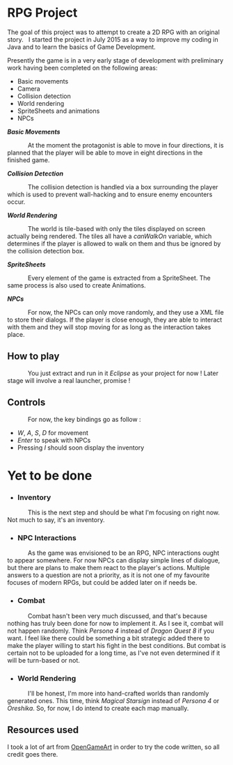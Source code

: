# RPG Project

The goal of this project was to attempt to create a 2D RPG with an original story. 
&nbsp; I started the project in July 2015 as a way to improve my coding in Java and to learn the basics of Game Development.

Presently the game is in a very early stage of development with preliminary work having been completed on the following areas: 

- Basic movements
- Camera
- Collision detection 
- World rendering 
- SpriteSheets and animations
- NPCs

***Basic Movements***

&nbsp; &nbsp; &nbsp; &nbsp; &nbsp; &nbsp; At the moment the protagonist is able to move in four directions, it is planned that the player will be able to move in eight directions in the finished game.  


***Collision Detection***


&nbsp; &nbsp; &nbsp; &nbsp; &nbsp; &nbsp; The collision detection is handled via a box surrounding the player which is used to prevent wall-hacking and to ensure enemy encounters occur.

***World Rendering***


&nbsp; &nbsp; &nbsp; &nbsp; &nbsp; &nbsp; The world is tile-based with only the tiles displayed on screen actually being rendered. The tiles all have a *canWalkOn* variable, which determines if the player is allowed to walk on them and thus be ignored by the collision detection box.

***SpriteSheets***

&nbsp; &nbsp; &nbsp; &nbsp; &nbsp; &nbsp; Every element of the game is extracted from a SpriteSheet. The same process is also used to create Animations.

***NPCs***

&nbsp; &nbsp; &nbsp; &nbsp; &nbsp; &nbsp; For now, the NPCs can only move randomly, and they use a XML file to store their dialogs. If the player is close enough, they are able to interact with them and they will stop moving for as long as the interaction takes place.


## How to play

&nbsp; &nbsp; &nbsp; &nbsp; &nbsp; &nbsp; You just extract and run in it *Eclipse* as your project for now ! Later stage will involve a real launcher, promise !

## Controls

&nbsp; &nbsp; &nbsp; &nbsp; &nbsp; &nbsp; For now, the key bindings go as follow : 

* *W*, *A*, *S*, *D* for movement
* *Enter* to speak with NPCs
* Pressing *I* should soon display the inventory

# Yet to be done
- ### Inventory
&nbsp; &nbsp; &nbsp; &nbsp; &nbsp; &nbsp; This is the next step and should be what I'm focusing on right now. Not much to say, it's an inventory.

- ### NPC Interactions

&nbsp; &nbsp; &nbsp; &nbsp; &nbsp; &nbsp; As the game was envisioned to be an RPG, NPC interactions ought to appear somewhere. For now NPCs can display simple lines of dialogue, but there are plans to make them react to the player's actions. Multiple answers to a question are not a priority, as it is not one of my favourite focuses of modern RPGs, but could be added later on if needs be.

- ### Combat
&nbsp; &nbsp; &nbsp; &nbsp; &nbsp; &nbsp; Combat hasn't been very much discussed, and that's because nothing has truly been done for now to implement it. As I see it, combat will not happen randomly. Think *Persona 4* instead of *Dragon Quest 8* if you want. I feel like there could be something a bit strategic added there to make the player willing to start his fight in the best conditions. But combat is certain not to be uploaded for a long time, as I've not even determined if it will be turn-based or not.

- ### World Rendering

&nbsp; &nbsp; &nbsp; &nbsp; &nbsp; &nbsp; I'll be honest, I'm more into hand-crafted worlds than randomly generated ones. This time, think *Magical Starsign* instead of *Persona 4* or *Oreshika*. So, for now, I do intend to create each map manually.  





## Resources used

I took a lot of art from [OpenGameArt](http://opengameart.org/) in order to try the code written, so all credit goes there.

